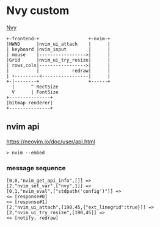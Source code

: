 # Nvy custom

[Nvy](./README_original.md)

```
+-frontend-+                  +-nvim-+
|HWND      |nvim_ui_attach    |      |
| keyboard |nvim_input        |      |
| mouse    |----------------->|      |
|Grid      |nvim_ui_try_resize|      |
| rows,cols|----------------->|      |
|          |            redraw|      |
| +---------<-----------------|      |
+-|--------+                  +------+
  |      ^ RectSize
  V      | FontSize
+---------------+
|bitmap renderer|
+---------------+
```

## nvim api

<https://neovim.io/doc/user/api.html>

`> nvim --embed`

### message sequence

```
[0,0,"nvim_get_api_info",[]] =>
[2,"nvim_set_var",["nvy",1]] =>
[0,1,"nvim_eval",["stdpath('config')"]] =>
<= [response#0]
<= [response#1]
[2,"nvim_ui_attach",[190,45,{"ext_linegrid":true}]] =>
[2,"nvim_ui_try_resize",[190,45]] => 
<= [notify, redraw]
```
